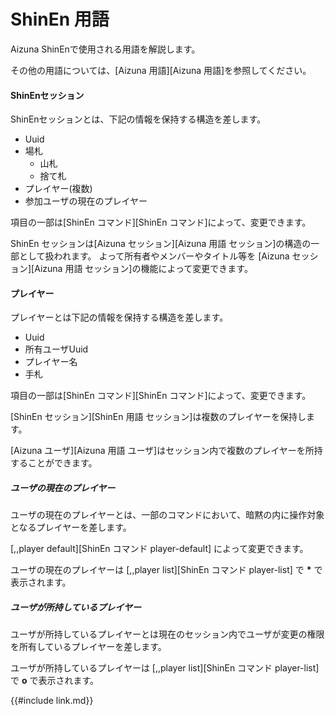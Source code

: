 # ShinEn 用語

Aizuna ShinEnで使用される用語を解説します。

その他の用語については、[Aizuna 用語][Aizuna 用語]を参照してください。

#### ShinEnセッション
ShinEnセッションとは、下記の情報を保持する構造を差します。

* Uuid
* 場札
    * 山札
    * 捨て札
* プレイヤー(複数)
* 参加ユーザの現在のプレイヤー

項目の一部は[ShinEn コマンド][ShinEn コマンド]によって、変更できます。

ShinEn セッションは[Aizuna セッション][Aizuna 用語 セッション]の構造の一部として扱われます。
よって所有者やメンバーやタイトル等を
[Aizuna セッション][Aizuna 用語 セッション]の機能によって変更できます。


#### プレイヤー
プレイヤーとは下記の情報を保持する構造を差します。

* Uuid
* 所有ユーザUuid
* プレイヤー名
* 手札

項目の一部は[ShinEn コマンド][ShinEn コマンド]によって、変更できます。

[ShinEn セッション][ShinEn 用語 セッション]は複数のプレイヤーを保持します。

[Aizuna ユーザ][Aizuna 用語 ユーザ]はセッション内で複数のプレイヤーを所持することができます。

##### ユーザの現在のプレイヤー
ユーザの現在のプレイヤーとは、一部のコマンドにおいて、暗黙の内に操作対象となるプレイヤーを差します。

[,,player default][ShinEn コマンド player-default] によって変更できます。

ユーザの現在のプレイヤーは [,,player list][ShinEn コマンド player-list] で __*__ で表示されます。

##### ユーザが所持しているプレイヤー
ユーザが所持しているプレイヤーとは現在のセッション内でユーザが変更の権限を所有しているプレイヤーを差します。

ユーザが所持しているプレイヤーは [,,player list][ShinEn コマンド player-list] で __o__ で表示されます。


{{#include link.md}}
